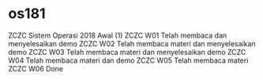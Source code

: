 # os181
ZCZC Sistem Operasi 2018 Awal (1)
ZCZC W01 Telah membaca dan menyelesaikan demo
ZCZC W02 Telah membaca materi dan menyelesaikan demo
ZCZC W03 Telah membaca materi dan menyelesaikan demo
ZCZC W04 Telah membaca materi dan demo
ZCZC W05 Telah membaca materi
ZCZC W06 Done
